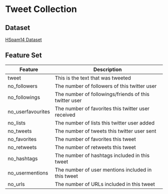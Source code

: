 # Tweet Collection

## Dataset
[HSpam14 Dataset](https://www3.ntu.edu.sg/home/AXSun/datasets.html)

## Feature Set
| Feature | Description |
| --- | --- |
| tweet | This is the text that was tweeted |
| no_followers | The number of followers of this twitter user |
| no_followings | The number of followings/friends of this twitter user |
| no_userfavourites | The number of favorites this twitter user received |
| no_lists | The number of lists this twitter user added |
| no_tweets | The number of tweets this twitter user sent |
| no_favorites | The number of favorites this tweet |
| no_retweets | The number of retweets this tweet |
| no_hashtags | The number of hashtags included in this tweet |
| no_usermentions | The number of user mentions included in this tweet |
| no_urls | The number of URLs included in this tweet |


